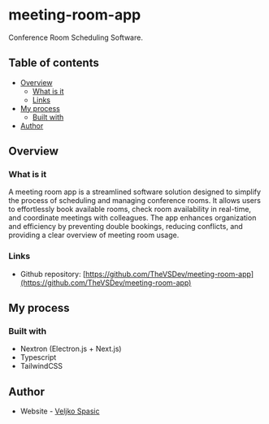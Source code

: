 # meeting-room-app
Conference Room Scheduling Software.

## Table of contents

- [Overview](#overview)
  - [What is it](#what-is-it)
  - [Links](#links)
- [My process](#my-process)
  - [Built with](#built-with)
- [Author](#author)

## Overview

### What is it

A meeting room app is a streamlined software solution designed to simplify the process of scheduling and managing conference rooms. It allows users to effortlessly book available rooms, check room availability in real-time, and coordinate meetings with colleagues. The app enhances organization and efficiency by preventing double bookings, reducing conflicts, and providing a clear overview of meeting room usage.

### Links

- Github repository: [https://github.com/TheVSDev/meeting-room-app](https://github.com/TheVSDev/meeting-room-app)

## My process

### Built with

- Nextron (Electron.js + Next.js)
- Typescript
- TailwindCSS


## Author

- Website - [Veljko Spasic](https://veljko-spasic.rf.gd)